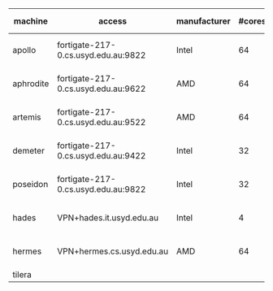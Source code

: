 | machine | access | manufacturer | #cores | memory | OS &nbsp; &nbsp; &nbsp; &nbsp; &nbsp; &nbsp; &nbsp; &nbsp; &nbsp; &nbsp;|
| ------- | ------ | ------------ | ------ | ------ | -- |
| apollo | fortigate-217-0.cs.usyd.edu.au:9822 | Intel | 64 | 32GB | Ubuntu 20.04.4 LTS |
| aphrodite | fortigate-217-0.cs.usyd.edu.au:9622 | AMD | 64 | 256GB | Ubuntu 20.04.2 LTS | 
| artemis | fortigate-217-0.cs.usyd.edu.au:9522 | AMD | 64 | 256GB | Ubuntu 20.04.2 LTS | 
| demeter | fortigate-217-0.cs.usyd.edu.au:9422 | Intel | 32 | 128GB | Ubuntu 20.04.2 LTS | 
| poseidon | fortigate-217-0.cs.usyd.edu.au:9822 | Intel | 32 | 128GB | Ubuntu 20.04.2 LTS |
| hades | VPN+hades.it.usyd.edu.au | Intel | 4 | 16GB | Ubuntu 14.04.6 LTS | 
| hermes | VPN+hermes.cs.usyd.edu.au | AMD | 64 | 64GB | Ubuntu 14.04.6 LTS | 
| tilera | | | 


